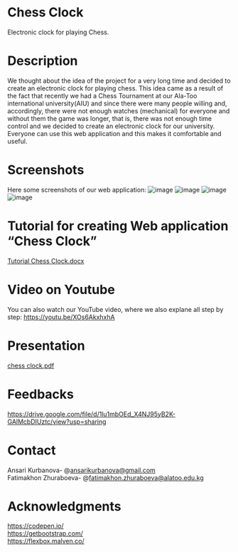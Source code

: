 # Chess Clock
Electronic clock for playing Chess.
# Description
We thought about the idea of the project for a very long time and decided to create an electronic clock for playing chess. This idea came as a result of the fact that recently we had a Chess Tournament at our Ala-Too international university(AIU) and since there were many people willing and, accordingly, there were not enough watches (mechanical) for everyone and without them the game was longer, that is, there was not enough time control and we decided to create an electronic clock for our university. Everyone can use this web application and this makes it comfortable and useful.
# Screenshots
Here some screenshots of our web application:
![image](https://user-images.githubusercontent.com/75885389/148269785-0fb626c4-0ecd-4a67-be72-881ffb3e2e2a.png)
![image](https://user-images.githubusercontent.com/75885389/148269851-40c33f61-f715-4453-9f47-c53c386273a2.png)
![image](https://user-images.githubusercontent.com/75885389/148270061-1da07b63-4c0f-4ddf-b0c6-71121fd08296.png)
![image](https://user-images.githubusercontent.com/75885389/148270153-a5928a52-7c0f-4c89-8511-cd5cbcb4487d.png)
# Tutorial for creating Web application “Chess Clock”
[Tutorial Chess Clock.docx](https://github.com/Ansari17/Clock-for-Chess/files/7817057/Tutorial.Chess.Clock.docx)  
# Video on Youtube
You can also watch our YouTube video, where we also explane all step by step:
https://youtu.be/XOs6AkxhxhA
# Presentation  
[chess clock.pdf](https://github.com/Ansari17/Clock-for-Chess/files/7819901/chess.clock.pdf)
# Feedbacks
https://drive.google.com/file/d/1lu1mbOEd_X4NJ95yB2K-GAlMcbDIUztc/view?usp=sharing
# Contact
Ansari Kurbanova- @ansarikurbanova@gmail.com  
Fatimakhon Zhuraboeva- @fatimakhon.zhuraboeva@alatoo.edu.kg
# Acknowledgments  
https://codepen.io/  
https://getbootstrap.com/  
https://flexbox.malven.co/
